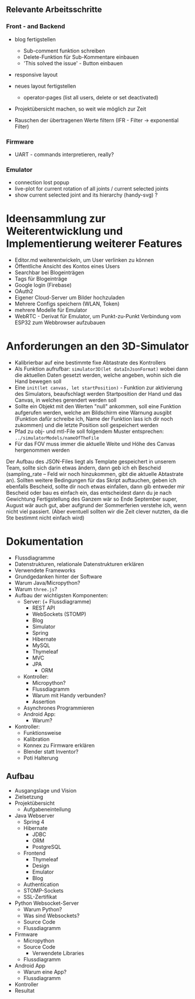 ## Relevante Arbeitsschritte

### Front - and Backend

- blog fertigstellen
  - Sub-comment funktion schreiben
  - Delete-Funktion für Sub-Kommentare einbauen
  - 'This solved the issue' - Button einbauen
- responsive layout
- neues layout fertigstellen
  - operator-pages (list all users, delete or set deactivated)

- Projektübersicht machen, so weit wie möglich zur Zeit
- Rauschen der übertragenen Werte filtern (IFR - Filter → exponential Filter)

### Firmware

- UART - commands interpretieren, really?

### Emulator

- connection lost popup
- live-plot for current rotation of all joints / current selected joints
- show current selected joint and its hierarchy (handy-svg) ?

# Ideensammlung zur Weiterentwicklung und Implementierung weiterer Features

- Editor.md weiterentwickeln, um User verlinken zu können
- Öffentliche Ansicht des Kontos eines Users
- Searchbar bei Blogeinträgen
- Tags für Blogeinträge
- Google login (Firebase)
- OAuth2
- Eigener Cloud-Server um Bilder hochzuladen
- Mehrere Configs speichern (WLAN, Token)
- mehrere Modelle für Emulator
- WebRTC - Derivat für Emulator, um Punkt-zu-Punkt Verbindung vom ESP32 zum Webbrowser aufzubauen

# Anforderungen an den 3D-Simulator

- Kalibrierbar auf eine bestimmte fixe Abtastrate des Kontrollers
- Als Funktion aufrufbar: `simulator3D(let dataInJsonFormat)` wobei dann die aktuellen Daten gesetzt werden, welche angeben, wohin sich die Hand bewegen soll
- Eine `init(let canvas, let startPosition)` - Funktion zur aktivierung des Simulators, beaufschlagt werden Startposition der Hand und das Canvas, in welches gerendert werden soll
- Sollte ein Objekt mit den Werten "null" ankommen, soll eine Funktion aufgerufen werden, welche am Bildschirm eine Warnung ausgibt (Funktion dafür schreibe ich, Name der Funktion lass ich dir noch zukommen) und die letzte Position soll gespeichert werden
- Pfad zu obj- und mtl-File soll folgendem Muster entsprechen: `../simulatorModels/nameOfTheFile`
- Für das FOV muss immer die aktuelle Weite und Höhe des Canvas hergenommen werden

Der Aufbau des JSON-Files liegt als Template gespeichert in unserem Team, sollte sich darin etwas ändern, dann geb ich eh Bescheid (sampling_rate – Feld wir noch hinzukommen, gibt die aktuelle Abtastrate an).
Sollten weitere Bedingungen für das Skript auftauchen, geben ich ebenfalls Bescheid, sollte dir noch etwas einfallen, dann gib entweder mir Bescheid oder bau es einfach ein, das entscheidest dann du je nach Gewichtung
Fertigstellung des Ganzem wär so Ende September super, August wär auch gut, aber aufgrund der Sommerferien verstehe ich, wenn nicht viel passiert. (Aber eventuell sollten wir die Zeit clever nutzten, da die 5te bestimmt nicht einfach wird)

# Dokumentation

- Flussdiagramme
- Datenstrukturen, relationale Datenstrukturen erklären
- Verwendete Frameworks
- Grundgedanken hinter der Software
- Warum Java/Micropython?
- Warum `three.js`?
- Aufbau der wichtigsten Komponenten:
  - Server: (+ Flussdiagramme)
    - REST API
    - WebSockets (STOMP)
    - Blog
    - Simulator
    - Spring
    - Hibernate
    - MySQL
    - Thymeleaf
    - MVC
    - JPA
      - ORM
  - Kontroller:
    - Micropython?
    - Flussdiagramm
    - Warum mit Handy verbunden?
    - Assertion
  - Asynchrones Programmieren
  - Android App:
    - Warum?
- Kontroller:
  - Funktionsweise
  - Kalibration
  - Konnex zu Firmware erklären
  - Blender statt Inventor?
  - Poti Halterung

## Aufbau

- Ausgangslage und Vision
- Zielsetzung
- Projektübersicht
  - Aufgabeneinteilung
- Java Webserver
  - Spring 4
  - Hibernate
    - JDBC
    - ORM
    - PostgreSQL
  - Frontend
    - Thymeleaf
    - Design
    - Emulator
    - Blog
  - Authentication
  - STOMP-Sockets
  - SSL-Zertifikat
- Python Websocket-Server
  - Warum Python?
  - Was sind Websockets?
  - Source Code
  - Flussdiagramm
- Firmware
  - Micropython
  - Source Code
    - Verwendete Libraries
  - Flussdiagramm
- Android App
  - Warum eine App?
  - Flussdiagramm
- Kontroller
- Resultat
